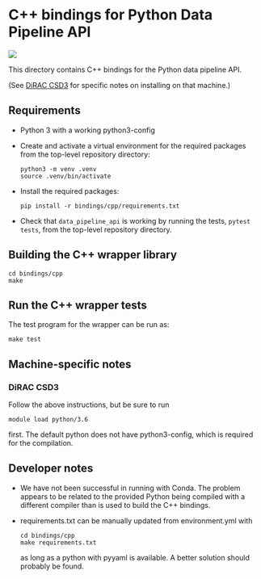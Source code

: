 
# C++ bindings for Python Data Pipeline API

[![](https://github.com/ScottishCovidResponse/data_pipeline_api/workflows/ci-cppbindings/badge.svg?branch=cppbindings)](https://github.com/ScottishCovidResponse/data_pipeline_api/actions?query=workflow%3Aci-cppbindings)

This directory contains C++ bindings for the Python data pipeline API.

(See [DiRAC CSD3](#DiRAC_CSD3) for specific notes on installing on that machine.)

## Requirements

- Python 3 with a working python3-config

- Create and activate a virtual environment for the required packages from the top-level repository directory:
  ```
  python3 -m venv .venv
  source .venv/bin/activate
  ```

- Install the required packages:
  ```
  pip install -r bindings/cpp/requirements.txt
  ```
  
- Check that `data_pipeline_api` is working by running the tests,
  `pytest tests`, from the top-level repository directory.

## Building the C++ wrapper library

```
cd bindings/cpp
make
```

## Run the C++ wrapper tests

The test program for the wrapper can be run as:
```
make test
```

## Machine-specific notes

### DiRAC CSD3

Follow the above instructions, but be sure to run
```
module load python/3.6
```
first. The default python does not have python3-config, which is required for the compilation.

## Developer notes

- We have not been successful in running with Conda. The problem
  appears to be related to the provided Python being compiled with a
  different compiler than is used to build the C++ bindings.

- requirements.txt can be manually updated from environment.yml with
  ```
  cd bindings/cpp
  make requirements.txt
  ```
  as long as a python with pyyaml is available. A better solution should probably be
  found.
